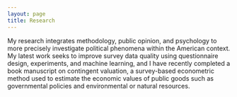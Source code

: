 ```yaml
---
layout: page
title: Research
---
```

My research integrates methodology, public opinion, and psychology to more precisely investigate political phenomena within the American context. My latest work seeks to improve survey data quality using questionnaire design, experiments, and machine learning, and I have recently completed a book manuscript on contingent valuation, a survey-based econometric method used to estimate the economic values of public goods such as governmental policies and environmental or natural resources.




